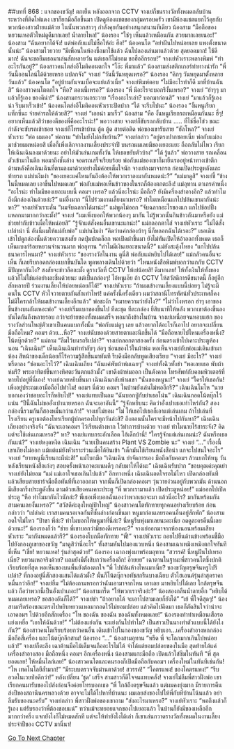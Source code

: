 ##บทที่ 868 : แจกของขวัญ!
ตกเย็น
หลังออกจาก CCTV จางเย่ก็ขนรางวัลทั้งหมดกลับบ้าน
ระหว่างที่ติดไฟแดง เขาก็ยกมือถือขึ้นมา เปิดดูห้องแชตของกลุ่มครอบครัว เขามีห้องแชตแยกไว้คุยกับพวกน้องสาวฝ่ายแม่ด้วย ในนั้นพวกสาวๆ กำลังคุยกันอย่างสนุกสนานทีเดียว
น้องสาม “มือถือของหยวนเหอตัวใหม่ดูดีมากเลย! น้ำลายไหล!”
น้องรอง “ใช่ๆ เห็นแล้วเหมือนกัน สวยมากเลยเนอะ!”
น้องสาม “ฉันอยากได้จัง! แต่พ่อกับแม่ไม่ซื้อให้อ่ะ ฮือ!”
น้องคนโต “อย่าฝันไปหน่อยเลย แพงตั้งขนาดนั้นน่ะ”
น้องสามโวยวาย “มีเพื่อนในห้องซื้อมาใช้แล้ว ฉันไปลองเล่นมาแล้วด้วย สุดยอดมาก! ใช้ดีมาก! ฉันจะขอยืมเธอมาเล่นสักหลายวัน แต่เธอก็ไม่ยอม ขอฮืออีกรอบ!”
จางเย่หัวเราะพลางพิมพ์ “ทำอะไรกันอยู่?”
น้องสาวคนโตส่งอีโมติคอนตกใจ “โอ๊ะ พี่มาแล้ว”
น้องสามส่งสติกเกอร์ท่าทางน่ารัก “พี่ วันนี้ออนไลน์ได้ด้วยเหรอ แปลกจัง”
จางเย่ “วันนี้วันหยุดเหรอ?”
น้องรอง “คิกๆ วันหยุดมาตั้งหลายวันแล้ว”
น้องคนโต “อยู่บ้านกันจนเบื่อจะแย่แล้วเนี่ย”
จางเย่พิมพ์ตอบ “ไม่มีอะไรทำก็ดี มาที่บ้านฉันสิ”
น้องสาวคนโตตกใจ “หือ? ตอนนี้เหรอ?”
น้องรอง “พี่ มีอะไรจะบอกรึงั้นเหรอ?”
จางเย่ “ฮ่าๆๆ มาแล้วก็รู้เอง ของดีน่า!”
น้องสามกระวนกระวาย “เรื่องอะไรเล่า? บอกมาก่อนสิ”
จางเย่ “มาแล้วก็รู้เองน่า รีบมาเร็วเข้า!”
น้องคนโตส่งอีโมติคอนหัวเราะปิดปาก “ได้ จะรีบไปนะ”
น้องรอง “งั้นหนูเรียกแท็กซี่นะ จ่ายค่ารถให้ด้วยสิ?”
จางเย่ “เออน่า มาเร็ว”
น้องสาม “หือ งั้นหนูเรียกรถเหมือนกันนะ ฮี่ๆ! อยากเห็นแล้วสิว่าของดีของพี่คืออะไรน่ะ!”
พอวางสาย จางเย่ก็ขับรถกลับบ้าน
.....
ที่ไช่ซื่อโข่ว
ขณะกำลังจะขับรถเข้าซอย จางเย่ก็โทรเข้าบ้าน
ตู้ด ตู้ด สายต่อติด พ่อของเขารับสาย “ฮัลโหล?”
จางเย่หัวเราะ “พ่อ ผมเอง”
พ่อถาม “ทำไมยังไม่กลับบ้าน?”
จางเย่กล่าว “อยู่ตรงปากซอยเนี่ย พ่อกับแม่ลงมาช่วยผมหน่อยสิ เมื่อกี้เพิ่งเลิกจากงานเลี้ยงประจำปี บนรถผมเลยมีของเยอะแยะ ถือกลับไม่ไหว เรียกให้เฉินเฉินลงมาด้วยนะ อย่าให้มัวเล่นเกมทั้งวัน ให้เธอขยับตัวบ้าง”
“ได้ รู้แล้ว” พ่อวางสาย
รถเคลื่อนตัวเข้ามาในตึก
พอมาถึงชั้นล่าง จอดรถเสร็จเรียบร้อย พ่อกับแม่ของเขาก็มายืนรออยู่หน้าทางเข้าตึก ด้านหลังคือเฉินเฉินที่ตามลงมาด้วยอย่างไม่ค่อยเต็มใจนัก
จางเย่ลงมาจากรถ ก่อนเปิดประตูหลังและท้ายรถ
แม่บ่นงึมงำ “ของเยอะแค่ไหนกันถึงต้องให้พวกเราลงมากันหมดน่ะ?”
“แม่มาดูสิ” จางเย่ชี้ “ข้างในนี้หมดเลย เอาขึ้นไปหมดเลย”
พ่อกับแม่พอเห็นข้าวของในรถก็ต้องตกตะลึง!
แม่อุทาน ตาเถรคำหนึ่ง “อะไรน่ะ ทำไมมีของเยอะแบบนี้ คอมฯ เหรอ? แล้วนี่อะไรน่ะ มือถือ? ยังมีเครื่องสำอางอีก? แล้วทำไมถึงมีกล่องเงินด้วยล่ะ?” แม่อึ้งมาก “นี่ไปร่วมงานเลี้ยงมาเหรอ? ทำไมเหมือนแกไปปล้นเขามากันน่ะหา?”
จางเย่หัวเราะลั่น “ผมจับฉลากได้มาน่ะ!”
แม่พูดไม่ออก “จับฉลากอะไรของแก แกไปช้อปปิ้งแหลกมามากกว่าละมั้ง!”
จางเย่ “ผมเพิ่งบอกให้พวกน้องๆ มากัน ไม่รู้พวกนั้นกินข้าวกันมาหรือยัง แม่ช่วยทำกับข้าวเผื่อให้หน่อยสิ”
“รู้จักแต่สั่งคนอื่นเขานะแกน่ะ!” แม่กลอกตาใส่
จางเย่หัวเราะ “ไม่ได้สั่งเปล่าน่า นี่ อันนี้ผมให้แม่กับพ่อ”
แม่บ่นงึมงำ “คิดว่าแค่กล่องบ้าๆ นี่ก็หลอกฉันได้เรอะ?” เธอเดินเข้าไปดูกล่องนั้นด้วยความสงสัย กดปุ่มปลดล็อก พอเปิดฝาขึ้นมา ยังไม่ทันเปิดให้อ้าออกทั้งหมด เธอก็เห็นแบงก์ร้อยหยวนจำนวนมาก
พ่ออุทาน “ทำไมมีเงินเยอะขนาดนี้?”
แม่ยังสะดุ้งโหยง “แกไปปล้นธนาคารไหนมา?”
จางเย่หัวเราะ “ของรางวัลในงาน ดูนี่สิ พ่อกับแม่หยิบไปได้เลย!”
แม่กลัวคนอื่นจะเห็น ก็เลยรีบกอดกล่องแบกขึ้นบันได พูดพลางเดินไปด้วยว่า “ไหนหนังสือพิมพ์บอกว่าแกกับ CCTV มีปัญหากันไง? สงสัยจะข่าวลือละมั้ง ดูรางวัลที่ CCTV ให้เย่น้อยสิ! ดีมากเลย! ให้ทั้งเงินให้ทั้งของ แล้วก็ไม่ใช่แค่อย่างละชิ้นด้วยนะ แต่เป็นกล่องๆ! ไอ้หนูเอ๊ย ถ้า CCTV ให้สวัสดิการดีขนาดนี้ ก็อยู่อีกสักหลายปี ร่วมงานเลี้ยงให้บ่อยหน่อยก็ได้!”
จางเย่หัวเราะ “ถ้าผมเข้างานเลี้ยงแบบนี้บ่อยๆ ไม่รู้จะมีคนใน CCTV หัวใจวายตายกันสักเท่าไหร่! แค่ครั้งนี้ครั้งเดียว ผมว่าสถานีโทรทัศน์ทั่วประเทศก็คงไม่มีใครกล้าให้ผมเข้างานเลี้ยงอีกแล้ว”
พ่อชะงัก “หมายความว่ายังไง?”
“ไม่ว่าไงหรอก ฮ่าๆ เอาของขึ้นข้างบนกันเหอะพ่อ” จางเย่เริ่มแบกของขึ้นไป
ทีละชุด
ทีละกล่อง
ยี่สิบนาทีให้หลัง พวกเขาต้องขึ้นลงบันไดกันถึงหลายรอบ กว่าจะย้ายของทั้งหมดเสร็จ
พอมาถึงข้างในบ้าน จางเย่เหนื่อยจนหอบแฮก ของรางวัลส่วนใหญ่ตัวเขาเป็นคนแบกทั้งนั้น “พ่อกับแม่ดูๆ เลย แล้วอยากได้อะไรก็เอาไป อยากจะเปลี่ยนมือถือไหม? คอมฯ ด้วย…หือ?” จางเย่นับของด้วยสายตาและนึกขึ้นได้ “มือถือหายไปไหนเครื่องหนึ่ง? โน้ตบุ๊กด้วย?”
แม่ถาม “ลืมไว้บนรถรึเปล่า?”
จางเย่กลอกตาสองครั้ง ก่อนตรงเข้าไปเคาะประตูห้องนอน “เฉินเฉิน!”
เห็นเฉินเฉินทำท่าลับๆ ล่อๆ ซ่อนของไว้ในผ้าห่ม พอเห็นจางเย่กับพ่อแม่เดินเข้ามาห้อง สีหน้าของเด็กน้อยก็ไร้ความรู้สึกขึ้นมาทันที รีบดึงมือกลับพูดเสียงเรียบ “จางเย่ มีอะไร?”
จางเย่หรี่ตาลง “ซ่อนอะไรไว้?”
เฉินเฉินเถียง “ฉันแค่พับผ้าห่มเฉยๆ”
จางเย่ทั้งฉิวทั้งขำ “พอเลยเธอ พับผ้าห่มรึ? พระอาทิตย์ขึ้นทางทิศตะวันตกแล้วมั้ง” เขาดึงผ้าห่มออก เป็นดังคาด โทรศัพท์กับคอมพิวเตอร์ที่หายไปอยู่ที่นี่เอง!
จางเย่ฉวยหยิบขึ้นมา
เฉินเฉินกลับห้ามเขา “นั่นของหนูนะ!”
จางเย่ “ใครให้เธอกัน! เพิ่งอยู่ประถมเอามือถือไปทำไม! คอมฯ นี่ด้วย คอมฯ ในบ้านยังเล่นไม่พออีกรึ?”
เฉินเฉินโมโห “นายบอกเองว่าชอบอะไรก็หยิบไป!”
จางเย่แทบเป็นลม “ฉันบอกปู่กับย่าเธอโน่น”
เฉินเฉินกอดโน้ตบุ๊กไว้แน่น “ปีนี้ฉันไม่ขออั่งเปานายหรอก ฉันจะเอาอันนี้”
“รู้จักหยิบนะ คิดว่าอั่งเปาเธอเท่าไหร่กัน? สองกล่องนี้รวมกันก็สองหมื่นกว่าแล้ว!” จางเย่ไม่ยอม “ไม่ ให้เธอไปเธอก็เอาแต่เล่นเกม ถ้าไปเล่นที่โรงเรียน ครูเธอต้องโทรเรียกผู้ปกครองไปทุกวันล่ะสิ? ถึงตอนนั้นใครจะมีหน้าไปกันหา?”
เฉินเฉินเถียงอย่างจริงจัง “ฉันจะเอาคอมฯ ไว้เรียนต่างหาก ไว้ทำการบ้านด้วย จางเย่ ทำไมนายไร้สาระจัง? คิดแต่จะใช้เล่นเกมเหรอ?”
หา?
จางเย่แทบกระอักเลือด ไอ้เด็กบ้านี่!
“ใครรู้จักแต่เล่นเกมน่ะ? ฉันหรือเธอกันแน่?” จางเย่หงุดหงิด
เฉินเฉิน “นายเป็นคนสร้าง Plant VS Zombie นะ”
จางเย่ “…” เรื่องนี้เขาเถียงไม่ออก
แม้แต่แม่ยังหัวเราะร่วนเมื่อได้ยินเข้า “เด็กมันใช้เรียนหนังสือน่า แกจะไปสนใจอะไร”
จางเย่ “ยายหนูนี่เรียนกะผีน่ะสิ!”
แม่โบกมือ “เฉินเฉิน ย่าจัดการเอง มือถือกับคอมฯ ล้วนยกให้หนู วันหลังเรียนหนังสือเก่งๆ สอบครั้งหน้าเอาคะแนนดีๆ กลับมาให้ได้นะ”
เฉินเฉินรับปาก “ขอบคุณค่ะคุณย่า
จางเย่ยังไม่ยอม “แม่ แม่เอาใจเธอเกินไปแล้ว”
อีกทางหนึ่ง เฉินเฉินอดใจรอไม่ไหว เปิดกล่องทันที แล้วเสียบสายชาร์จมือถือทันทีที่เอาออกมา จากนั้นก็เปิดกล่องคอมฯ วุ่นวายง่วนอยู่กับพวกมัน
ด้านนอก มีเสียงกริ่งประตูดังขึ้น
ตามด้วยเสียงคนเคาะประตู “พี่ พวกเรามาแล้ว เปิดประตูหน่อย!”
แม่ออกไปเปิดประตู “หือ ทำไมมากันไวนักล่ะ? พี่เธอเพิ่งบอกฉันเองว่าพวกเธอจะมา แล้วนี่อะไร? มากันพร้อมกันสามคนเลยงั้นเหรอ?”
“สวัสดีค่ะลุงใหญ่ป้าใหญ่” น้องสาวคนโตทักทายทุกคนอย่างเรียบร้อย ก่อนกล่าวว่า “เปล่าค่ะ เราสามคนรอเจอกันที่ชั้นล่างก่อนขึ้นมา หนูมาก่อนเลยรอคนอื่นอยู่สักพัก”
น้องสามอดใจไม่ไหว “ป้าขา พี่ล่ะ? ทำไมบอกให้หนูมาที่นี่ล่ะ? นี่หนูรีบพุ่งมาเลยนะคะเนี่ย อดดูละครคืนนี้เลยด้วยนะ!”
น้องรองก็ว่า “ช่าย พี่เขาบอกว่ามีของดีเหรอคะ?”
จางเย่ออกมาจากห้องนอนพร้อมเสียงหัวเราะ “มากันหมดแล้วรึ?”
น้องรองโบกมือทักทาย “พี่!”
จางเย่หัวเราะ ถอยไปยืนด้านข้างพร้อมชี้มือไปยังกองภูเขาของขวัญ “มาดูสิว่านี่อะไร”
ทั้งสามหันไปมองแวบหนึ่ง
น้องสามเฉาเหมิงเหมิงตกใจทันทีที่เห็น “เชี่ย! หยวนเหอ! รุ่นล่าสุดด้วย!”
น้องรอง เฉาถงพุ่งมาพร้อมอุทาน “สวรรค์! นี่หนูฝันไปเหรอเนี่ย? หยวนเหอจริงด้วย? แถมยังมีตั้งสิบกว่าเครื่องอีก! อ๊ายยย”
เฉาตานในฐานะพี่สาวคนโตซึ่งปกติเรียบร้อยที่สุด พอเห็นของบนพื้นยังต้องตกใจ “พี่ ไปปล้นห้างไหนมาเนี่ย? ของขวัญตรุษจีนหรูไปรึเปล่า? ที่กองอยู่นี่สักสองแสนได้แล้วมั้ง? นั่นก็โน้ตบุ๊กจอทัชสกรีนบางเฉียบ ตัวไฮเอนด์รุ่นล่าสุดราคาหมื่นกว่าอีก!”
จางเย่ยิ้ม “ไม่ต้องถามหรอกว่าฉันเอามาจากไหน เอาเลย มาหยิบไปได้เลย ใกล้ตรุษจีนแล้ว ถือว่าพวกนี้เป็นอั่งเปาเถอะ!”
น้องสามกรี๊ด “ให้พวกเราจริงอ่ะ?”
น้องสองกลืนน้ำลายอึ้ก “หยิบได้หมดเลยเหรอ? ขอสองอันก็ได้?”
จางเย่ขำ “ถ้าอยากได้ จะเอาไปสามเลยก็ยังได้”
“เย้ พี่ใจดีสุดๆ!” น้องสามกรีดร้องขณะตรงไปหยิบหยวนเหอมากอดไว้ไม่ยอมปล่อย แล้วคิดไปคิดมา เธอก็ตัดสินใจว่าน่าจะเอาคอมฯ ไปด้วยอีกสักเครื่อง “โห ของฉัน ของฉัน ของฉันทั้งหมดเลย!”
น้องรองทำท่าเหมือนเสือรอแย่งเหยื่อ “เอาให้ฉันด้วย!”
“ไม่ต้องแย่งกัน จะแย่งกันไปทำไม? เป็นสาวเป็นนางทำตัวแบบนี้ได้ยังไงกัน?” น้องสาวคนโตเรียบร้อยกว่าคนอื่น เดินเข้าไปในกองของขวัญ หยิบเอา…เครื่องสำอางหกกล่อง มือถือสี่เครื่อง และโน้ตบุ๊กอีกสาม!
น้องรอง “…”
น้องสามอุทาน “พรืด พี่ จะโลภมากเกินไปหน่อยแล้ว!”
จางเย่ก็ตะลึง
เฉาต้านมือไม้เต็มจนถืออะไรไม่ได้ จำได้แต่ยอมปล่อยของในมือ สุดท้ายได้แค่เครื่องสำอางสอง มือถือหนึ่ง คอมฯ อีกเครื่องหนึ่ง
น้องสามแกะมือถือ เปิดแล้วใส่ซิมในทันที “พี่ สุดยอดเลย! ให้หมื่นไลก์เลย!”
น้องสาวคนโตและคนรองก็เปิดมือถือกับคอมฯ เครื่องใหม่ในทันทีเช่นกัน!
“โห เทคโนโลยีล้ำมาก!”
“มีระบบตรวจจับม่านตาด้วย! สวรรค์!”
“โคตรแพง! ของโคตรแพง!”
“รีบอวดในเวยป๋อดีกว่า!”
หลังเปลี่ยน ‘ชุด’ เสร็จ สามสาวก็ดีใจจนแทบคลั่ง!
จางเย่ไม่ลืมพี่สาวฝั่งพ่อ เขาเรียกคนมารับของไปส่งก่อนจึงค่อยโทรบอกเธอ
“พี่ ใกล้ถึงตรุษจีนแล้ว แต่ผมคงยุ่งมาก มีรายการคืนส่งปีของสถานีนครหลวงด้วย อาจจะไม่ได้ไปหาที่บ้านนะ ผมเลยส่งของไปให้พี่กับที่บ้านโน้นแล้ว อย่าลืมรับของนะครับ” จางเย่กล่าว
พี่สาวฝั่งพ่อของเขาถาม “ส่งอะไรมาเหรอ?”
จางเย่หัวเราะ “พอถึงแล้วก็รู้เอง แต่รับรองว่าพี่ต้องชอบแน่”
ทว่าแม้จะทยอยแจกของไปเยอะแล้ว ในบ้านก็ยังมีของเหลืออีกมากกว่าครึ่ง แจกยังไงก็ไม่หมดสักที แต่จะให้ทำยังไงได้เล่า ก็เขาเล่นกวาดรางวัลทั้งหมดในงานเลี้ยงประจำปีของ CCTV มานี่นา!






[Go To Next Chapter]( ./66.md)